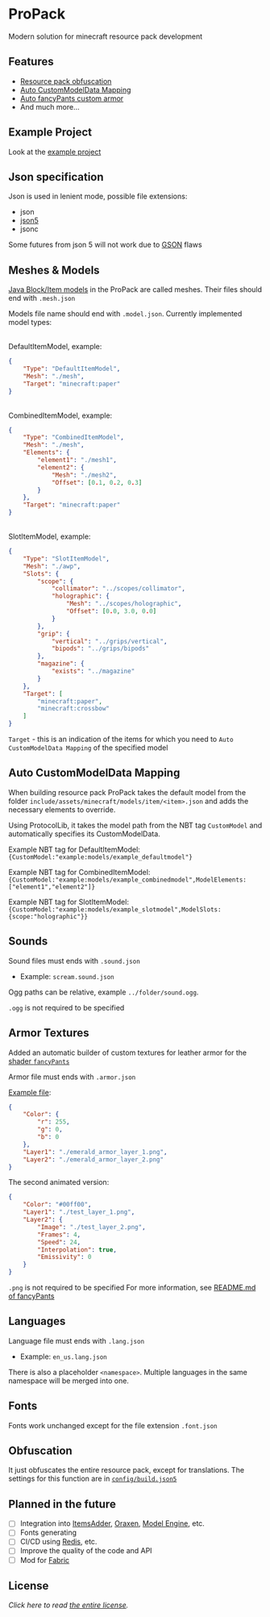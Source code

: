 
# ProPack
Modern solution for minecraft resource pack development

## Features
- [Resource pack obfuscation](#obfuscation)
- [Auto CustomModelData Mapping](#autocmd)
- [Auto fancyPants custom armor](#customarmor)
- And much more...

## Example Project
Look at the [example project](https://github.com/Nelonn/ProPack/blob/master/propack-core/src/main/resources/example)

## Json specification
Json is used in lenient mode, possible file extensions:
- json
- [json5](https://json5.org/)
- jsonc

Some futures from json 5 will not work due to [GSON](https://github.com/google/gson) flaws

## Meshes & Models
[Java Block/Item models](https://minecraft.fandom.com/wiki/Model) in the ProPack are called meshes.
Their files should end with `.mesh.json`

Models file name should end with `.model.json`. 
Currently implemented model types:

<br>
DefaultItemModel, example:

```json
{
	"Type": "DefaultItemModel",
	"Mesh": "./mesh",
	"Target": "minecraft:paper"
}
```

<br>
CombinedItemModel, example:

```json
{
	"Type": "CombinedItemModel",
	"Mesh": "./mesh",
	"Elements": {
		"element1": "./mesh1",
		"element2": {
			"Mesh": "./mesh2",
			"Offset": [0.1, 0.2, 0.3]
		}
	},
	"Target": "minecraft:paper"
}
```

<br>
SlotItemModel, example:

```json
{
	"Type": "SlotItemModel",
	"Mesh": "./awp",
	"Slots": {
		"scope": {
			"collimator": "../scopes/collimator",
			"holographic": {
				"Mesh": "../scopes/holographic",
				"Offset": [0.0, 3.0, 0.0]
			}
		},
		"grip": {
			"vertical": "../grips/vertical",
			"bipods": "../grips/bipods"
		},
		"magazine": {
			"exists": "../magazine"
		}
	},
	"Target": [
		"minecraft:paper",
		"minecraft:crossbow"
	]
}
```

`Target` - this is an indication of the items for which you need to `Auto CustomModelData Mapping` of the specified model

## <a name="autocmd"></a> Auto CustomModelData Mapping
When building resource pack ProPack takes the default model from the folder `include/assets/minecraft/models/item/<item>.json`
and adds the necessary elements to override.

Using ProtocolLib, it takes the model path from the NBT tag `CustomModel` and automatically specifies its CustomModelData.
<br>

Example NBT tag for DefaultItemModel: 
`{CustomModel:"example:models/example_defaultmodel"}`
<br>

Example NBT tag for CombinedItemModel:
`{CustomModel:"example:models/example_combinedmodel",ModelElements:["element1","element2"]}`
<br>

Example NBT tag for SlotItemModel: `{CustomModel:"example:models/example_slotmodel",ModelSlots:{scope:"holographic"}}`

## Sounds

Sound files must ends with `.sound.json`
- Example: `scream.sound.json`

Ogg paths can be relative, example `../folder/sound.ogg`.

`.ogg` is not required to be specified

## <a name="armortextures"></a> Armor Textures
Added an automatic builder of custom textures for leather armor for the [shader `fancyPants`](https://github.com/Ancientkingg/fancyPants)

Armor file must ends with `.armor.json`

[Example file]():
```json
{
	"Color": {
		"r": 255,
		"g": 0,
		"b": 0
	},
	"Layer1": "./emerald_armor_layer_1.png",
	"Layer2": "./emerald_armor_layer_2.png"
}
```
The second animated version:
```json
{
	"Color": "#00ff00",
	"Layer1": "./test_layer_1.png",
	"Layer2": {
		"Image": "./test_layer_2.png",
		"Frames": 4,
		"Speed": 24,
		"Interpolation": true,
		"Emissivity": 0
	}
}
```
`.png` is not required to be specified
For more information, see [README.md of fancyPants](https://github.com/Ancientkingg/fancyPants/blob/master/README.md)

## Languages
Language file must ends with `.lang.json`
- Example: `en_us.lang.json`

There is also a placeholder `<namespace>`.
Multiple languages in the same namespace will be merged into one.

## Fonts
Fonts work unchanged except for the file extension `.font.json`

## <a name="obfuscation"></a> Obfuscation
It just obfuscates the entire resource pack, except for translations.
The settings for this function are in [`config/build.json5`](https://github.com/Nelonn/ProPack/blob/master/propack-core/src/main/resources/example/config/build.json5)

## Planned in the future
- [ ] Integration into [ItemsAdder](https://www.spigotmc.org/resources/%E2%9C%A8itemsadder%E2%AD%90emotes-mobs-items-armors-hud-gui-emojis-blocks-wings-hats-liquids.73355/), [Oraxen](https://www.spigotmc.org/resources/%E2%98%84%EF%B8%8F-oraxen-add-items-blocks-armors-hats-food-furnitures-plants-and-gui.72448/), [Model Engine](https://www.spigotmc.org/resources/conxeptworks-model-engine—ultimate-custom-entity-model-manager-1-16-5-1-19-3.79477/), etc.
- [ ] Fonts generating
- [ ] CI/CD using [Redis](https://redis.io/), etc.
- [ ] Improve the quality of the code and API
- [ ] Mod for [Fabric](https://fabricmc.net/)

## License
*Click here to read [the entire license](https://github.com/Nelonn/ProPack/blob/master/LICENSE.txt).*